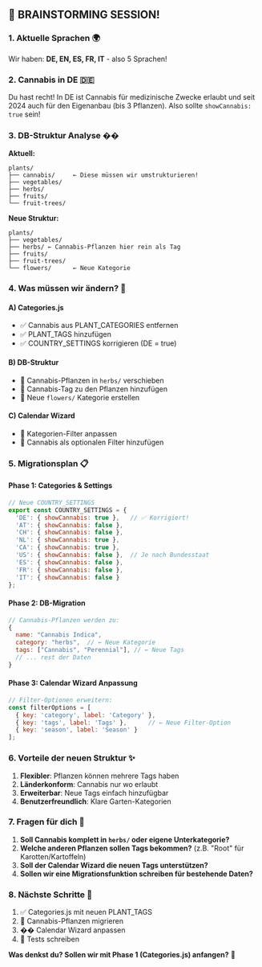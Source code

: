 ## 🧠 BRAINSTORMING SESSION! 

### 1. **Aktuelle Sprachen** 🌍
Wir haben: **DE, EN, ES, FR, IT** - also 5 Sprachen!

### 2. **Cannabis in DE** 🇩🇪
Du hast recht! In DE ist Cannabis für medizinische Zwecke erlaubt und seit 2024 auch für den Eigenanbau (bis 3 Pflanzen). Also sollte `showCannabis: true` sein!

### 3. **DB-Struktur Analyse** ��

**Aktuell:**
```
plants/
├── cannabis/     ← Diese müssen wir umstrukturieren!
├── vegetables/
├── herbs/
├── fruits/
└── fruit-trees/
```

**Neue Struktur:**
```
plants/
├── vegetables/   
├── herbs/ ← Cannabis-Pflanzen hier rein als Tag
├── fruits/
├── fruit-trees/
└── flowers/      ← Neue Kategorie
```

### 4. **Was müssen wir ändern?** 🔄

#### A) **Categories.js** 
- ✅ Cannabis aus PLANT_CATEGORIES entfernen
- ✅ PLANT_TAGS hinzufügen
- ✅ COUNTRY_SETTINGS korrigieren (DE = true)

#### B) **DB-Struktur**
- 🔄 Cannabis-Pflanzen in `herbs/` verschieben
- 🔄 Cannabis-Tag zu den Pflanzen hinzufügen
- 🔄 Neue `flowers/` Kategorie erstellen

#### C) **Calendar Wizard**
- 🔄 Kategorien-Filter anpassen
- 🔄 Cannabis als optionalen Filter hinzufügen

### 5. **Migrationsplan** 📋

#### Phase 1: Categories & Settings
```javascript
// Neue COUNTRY_SETTINGS
export const COUNTRY_SETTINGS = {
  'DE': { showCannabis: true },   // ✅ Korrigiert!
  'AT': { showCannabis: false },
  'CH': { showCannabis: false },
  'NL': { showCannabis: true },
  'CA': { showCannabis: true },
  'US': { showCannabis: false },  // Je nach Bundesstaat
  'ES': { showCannabis: false },
  'FR': { showCannabis: false },
  'IT': { showCannabis: false }
};
```

#### Phase 2: DB-Migration
```javascript
// Cannabis-Pflanzen werden zu:
{
  name: "Cannabis Indica",
  category: "herbs",  // ← Neue Kategorie
  tags: ["Cannabis", "Perennial"], // ← Neue Tags
  // ... rest der Daten
}
```

#### Phase 3: Calendar Wizard Anpassung
```javascript
// Filter-Optionen erweitern:
const filterOptions = [
  { key: 'category', label: 'Category' },
  { key: 'tags', label: 'Tags' },      // ← Neue Filter-Option
  { key: 'season', label: 'Season' }
];
```

### 6. **Vorteile der neuen Struktur** ✨

1. **Flexibler**: Pflanzen können mehrere Tags haben
2. **Länderkonform**: Cannabis nur wo erlaubt
3. **Erweiterbar**: Neue Tags einfach hinzufügbar
4. **Benutzerfreundlich**: Klare Garten-Kategorien

### 7. **Fragen für dich** 🤔

1. **Soll Cannabis komplett in `herbs/` oder eigene Unterkategorie?**
2. **Welche anderen Pflanzen sollen Tags bekommen?** (z.B. "Root" für Karotten/Kartoffeln)
3. **Soll der Calendar Wizard die neuen Tags unterstützen?**
4. **Sollen wir eine Migrationsfunktion schreiben für bestehende Daten?**

### 8. **Nächste Schritte** 🚀

1. ✅ Categories.js mit neuen PLANT_TAGS
2. 🔄 Cannabis-Pflanzen migrieren
3. �� Calendar Wizard anpassen
4. 🔄 Tests schreiben

**Was denkst du? Sollen wir mit Phase 1 (Categories.js) anfangen?** 🎯
